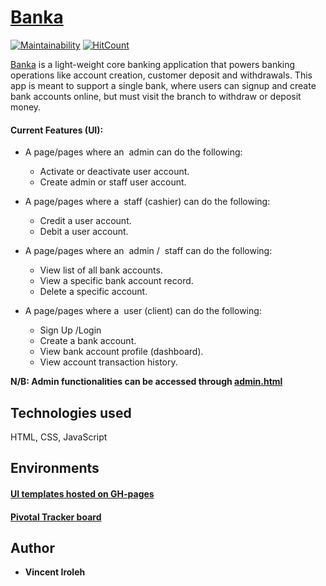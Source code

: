 # [Banka](https://vincentiroleh.github.io/banka/UI/)

[![Maintainability](https://api.codeclimate.com/v1/badges/c5ac077b418b14314c51/maintainability)](https://codeclimate.com/github/vincentiroleh/banka/maintainability)
[![HitCount](http://hits.dwyl.io/vincentiroleh/banka.svg)](http://hits.dwyl.io/vincentiroleh/banka)

[Banka](https://vincentiroleh.github.io/banka/UI/) is a light-weight core banking application
that powers banking operations like account creation, customer deposit and withdrawals.
This app is meant to support a single bank, where users can signup and create bank accounts online,
but must visit the branch to withdraw or deposit money.

#### Current Features (UI):

- A page/pages where an ​ admin​ can do the following:

  - Activate or deactivate user account.
  - Create admin or staff user account.

- A page/pages where a ​ staff​ (cashier) can do the following:

  - Credit a user account.
  - Debit a user account.

- A page/pages where an ​ admin​ / ​ staff​ can do the following:

  - View list of all bank accounts.
  - View a specific bank account record.
  - Delete a specific account.

- A page/pages where a ​ user​ (client) can do the following:
  - Sign Up /Login
  - Create a bank account.
  - View bank account profile (dashboard).
  - View account transaction history.

**N/B: Admin functionalities can be accessed through [admin.html](https://vincentiroleh.github.io/banka/UI/admin.html)**

## Technologies used

HTML,
CSS,
JavaScript

## Environments

#### <a href="https://vincentiroleh.github.io/banka/UI/">UI templates hosted on GH-pages</a>

#### <a href="https://www.pivotaltracker.com/projects/2320223">Pivotal Tracker board</a>

## Author

- **Vincent Iroleh**
